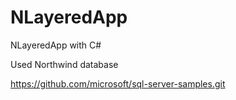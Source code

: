 # NLayeredApp
NLayeredApp with C#

Used Northwind database

https://github.com/microsoft/sql-server-samples.git